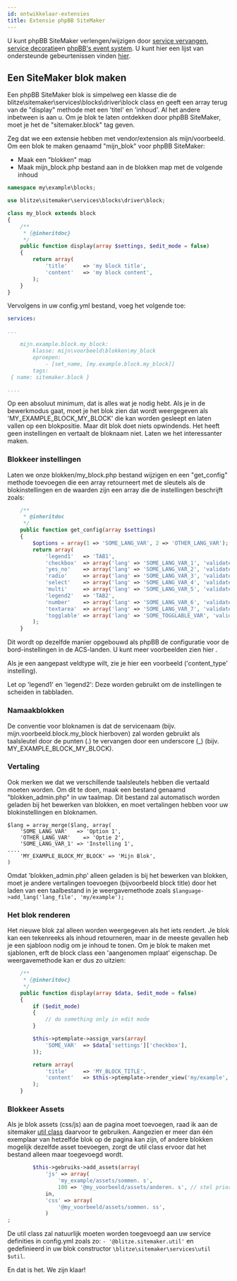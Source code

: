 ```yaml
---
id: ontwikkelaar-extensies
title: Extensie phpBB SiteMaker
---
```


U kunt phpBB SiteMaker verlengen/wijzigen door [service vervangen](https://area51.phpbb.com/docs/dev/3.2.x/extensions/tutorial_advanced.html#using-service-replacement), [service decoratie](https://area51.phpbb.com/docs/dev/3.2.x/extensions/tutorial_advanced.html#using-service-decoration)en [phpBB's event system](https://area51.phpbb.com/docs/dev/3.2.x/extensions/tutorial_events.html). U kunt hier een lijst van ondersteunde gebeurtenissen vinden [hier](./developer-events.md).

## Een SiteMaker blok maken

Een phpBB SiteMaker blok is simpelweg een klasse die de blitze\sitemaker\services\blocks\driver\block class en geeft een array terug van de "display" methode met een 'titel' en 'inhoud'. Al het andere inbetween is aan u. Om je blok te laten ontdekken door phpBB SiteMaker, moet je het de "sitemaker.block" tag geven.

Zeg dat we een extensie hebben met vendor/extension als mijn/voorbeeld. Om een blok te maken genaamd "mijn_blok" voor phpBB SiteMaker:

* Maak een "blokken" map
* Maak mijn_block.php bestand aan in de blokken map met de volgende inhoud

```php
namespace my\example\blocks;

use blitze\sitemaker\services\blocks\driver\block;

class my_block extends block
{
    /**
     * {@inheritdoc}
     */
    public function display(array $settings, $edit_mode = false)
    {
        return array(
            'title'     => 'my block title',
            'content'   => 'my block content',
        );
    }
}
```

Vervolgens in uw config.yml bestand, voeg het volgende toe:

```yml
services:

...

    mijn.example.block.my_block:
        klasse: mijn\voorbeeld\blokken\my_block
        oproepen:
            - [set_name, [my.example.block.my_block]]
        tags:
 { name: sitemaker.block }

....

```

Op een absoluut minimum, dat is alles wat je nodig hebt. Als je in de bewerkmodus gaat, moet je het blok zien dat wordt weergegeven als 'MY_EXAMPLE_BLOCK_MY_BLOCK' die kan worden gesleept en laten vallen op een blokpositie. Maar dit blok doet niets opwindends. Het heeft geen instellingen en vertaalt de bloknaam niet. Laten we het interessanter maken.

### Blokkeer instellingen

Laten we onze blokken/my_block.php bestand wijzigen en een "get_config" methode toevoegen die een array retourneert met de sleutels als de blokinstellingen en de waarden zijn een array die de instellingen beschrijft zoals:

```php
    /**
     * @inheritdoc
     */
    public function get_config(array $settings)
    {
        $options = array(1 => 'SOME_LANG_VAR', 2 => 'OTHER_LANG_VAR');
        return array(
            'legend1'   => 'TAB1',
            'checkbox'  => array('lang' => 'SOME_LANG_VAR_1', 'validate' => 'string', 'type' => 'checkbox', 'options' => $options, 'default' => array(), 'explain' => false),
            'yes_no'    => array('lang' => 'SOME_LANG_VAR_2', 'validate' => 'bool', 'type' => 'radio:yes_no', 'explain' => false, 'default' => false),
            'radio'     => array('lang' => 'SOME_LANG_VAR_3', 'validate' => 'bool', 'type' => 'radio', 'options' => $options, 'explain' => false, 'default' => 'topic'),
            'select'    => array('lang' => 'SOME_LANG_VAR_4', 'validate' => 'string', 'type' => 'select', 'options' => $options, 'default' => '', 'explain' => false),
            'multi'     => array('lang' => 'SOME_LANG_VAR_5', 'validate' => 'string', 'type' => 'multi_select', 'options' => $options, 'default' => array(), 'explain' => false),
            'legend2'   => 'TAB2',
            'number'    => array('lang' => 'SOME_LANG_VAR_6', 'validate' => 'int:0:20', 'type' => 'number:0:20', 'maxlength' => 2, 'explain' => false, 'default' => 5),
            'textarea'  => array('lang' => 'SOME_LANG_VAR_7', 'validate' => 'string', 'type' => 'textarea:3:40', 'maxlength' => 2, 'explain' => true, 'default' => ''),
            'togglable' => array('lang' => 'SOME_TOGGLABLE_VAR', 'validate' => 'string', 'type' => 'select:1:0:toggle_key', 'options' => $options, 'default' => '', 'append' => '<div id="toggle_key-1">Only show when option 1 is selected</div>'),
        );
    }
```

Dit wordt op dezelfde manier opgebouwd als phpBB de configuratie voor de bord-instellingen in de ACS-landen. U kunt meer voorbeelden zien hier [](https://github.com/phpbb/phpbb/blob/master/phpBB/includes/acp/acp_board.php).

Als je een aangepast veldtype wilt, zie je hier een voorbeeld [](https://github.com/blitze/phpBB-ext-sitemaker_content/blob/develop/blocks/recent.php) ('content_type' instelling).

Let op 'legend1' en 'legend2': Deze worden gebruikt om de instellingen te scheiden in tabbladen.

### Namaakblokken

De conventie voor bloknamen is dat de servicenaam (bijv. mijn.voorbeeld.block.my_block hierboven) zal worden gebruikt als taalsleutel door de punten (.) te vervangen door een underscore (_) (bijv. MY_EXAMPLE_BLOCK_MY_BLOCK).

### Vertaling

Ook merken we dat we verschillende taalsleutels hebben die vertaald moeten worden. Om dit te doen, maak een bestand genaamd "blokken_admin.php" in uw taalmap. Dit bestand zal automatisch worden geladen bij het bewerken van blokken, en moet vertalingen hebben voor uw blokinstellingen en bloknamen.

    $lang = array_merge($lang, array(
        'SOME_LANG_VAR'   => 'Option 1',
        'OTHER_LANG_VAR'    => 'Optie 2',
        'SOME_LANG_VAR_1' => 'Instelling 1',
    ....
        'MY_EXAMPLE_BLOCK_MY_BLOCK' => 'Mijn Blok',
    )
    

Omdat 'blokken_admin.php' alleen geladen is bij het bewerken van blokken, moet je andere vertalingen toevoegen (bijvoorbeeld block title) door het laden van een taalbestand in je weergavemethode zoals `$language->add_lang('lang_file', 'my/example');`

### Het blok renderen

Het nieuwe blok zal alleen worden weergegeven als het iets rendert. Je blok kan een tekenreeks als inhoud retourneren, maar in de meeste gevallen heb je een sjabloon nodig om je inhoud te tonen. Om je blok te maken met sjablonen, erft de block class een 'aangenomen mplaat' eigenschap. De weergavemethode kan er dus zo uitzien:

```php
    /**
     * {@inheritdoc}
     */
    public function display(array $data, $edit_mode = false)
    {
        if ($edit_mode)
        {
            // do something only in edit mode
        }

        $this->ptemplate->assign_vars(array(
            'SOME_VAR'  => $data['settings']['checkbox'],
        ));

        return array(
            'title'     => 'MY_BLOCK_TITLE',
            'content'   => $this->ptemplate->render_view('my/example', 'my_block.html', 'my_block'),
        );
    }
```

### Blokkeer Assets

Als je blok assets (css/js) aan de pagina moet toevoegen, raad ik aan de sitemaker [util class](https://github.com/blitze/phpBB-ext-sitemaker/blob/develop/services/util.php) daarvoor te gebruiken. Aangezien er meer dan één exemplaar van hetzelfde blok op de pagina kan zijn, of andere blokken mogelijk dezelfde asset toevoegen, zorgt de util class ervoor dat het bestand alleen maar toegevoegd wordt.

```php
        $this->gebruiks->add_assets(array(
            'js' => array(
                'my_example/assets/sommen. s',
                100 => '@my_voorbeeld/assets/anderen. s', // stel prioriteit
            in,
            'css' => array(
                '@my_voorbeeld/assets/sommen. ss',
            )
;
```

De util class zal natuurlijk moeten worden toegevoegd aan uw service definities in config.yml zoals zo: `- '@blitze.sitemaker.util'` en gedefinieerd in uw blok constructor `\blitze\sitemaker\services\util $util`.

En dat is het. We zijn klaar!
